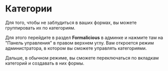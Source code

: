 # Категории

Для того, чтобы не заблудиться в ваших формах, вы можете группировать их по категориям.

Для этого перейдите в раздел **Formalicious** в админке и нажмите там на "Панель управления" в правом верхнем углу.
Вам откроется режим администратора, в котором вы сможете управлять категориями.

Дальше, в обычном режиме, вы сможете переключаться по вкладкам категорий и создавать в них формы.

